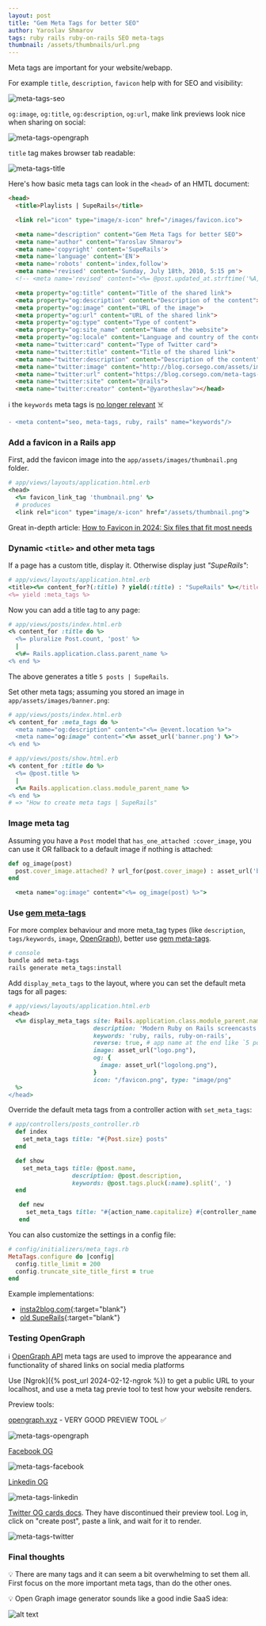 ```yaml
---
layout: post
title: "Gem Meta Tags for better SEO"
author: Yaroslav Shmarov
tags: ruby rails ruby-on-rails SEO meta-tags
thumbnail: /assets/thumbnails/url.png
---
```


Meta tags are important for your website/webapp.

For example `title`, `description`, `favicon` help with for SEO and visibility:

![meta-tags-seo](assets/images/meta-tags-seo.png)

`og:image`, `og:title`, `og:description`, `og:url`, make link previews look nice when sharing on social:

![meta-tags-opengraph](assets/images/meta-tags-opengraph.png)

`title` tag makes browser tab readable:

![meta-tags-title](assets/images/meta-tags-title.png)

Here's how basic meta tags can look in the `<head>` of an HMTL document:

```html
<head>
  <title>Playlists | SupeRails</title>

  <link rel="icon" type="image/x-icon" href="/images/favicon.ico">

  <meta name="description" content="Gem Meta Tags for better SEO">
  <meta name="author" content="Yaroslav Shmarov">
  <meta name='copyright' content='SupeRails'>
  <meta name='language' content='EN'>
  <meta name='robots' content='index,follow'>
  <meta name='revised' content='Sunday, July 18th, 2010, 5:15 pm'>
  <!-- <meta name='revised' content="<%= @post.updated_at.strftime('%A, %B %eth, %Y, %l:%M %P')"> -->

  <meta property="og:title" content="Title of the shared link">
  <meta property="og:description" content="Description of the content">
  <meta property="og:image" content="URL of the image">
  <meta property="og:url" content="URL of the shared link">
  <meta property="og:type" content="Type of content">
  <meta property="og:site_name" content="Name of the website">
  <meta property="og:locale" content="Language and country of the content">
  <meta name="twitter:card" content="Type of Twitter card">
  <meta name="twitter:title" content="Title of the shared link">
  <meta name="twitter:description" content="Description of the content">
  <meta name="twitter:image" content="http://blog.corsego.com/assets/images/og/posts/meta-tags-without-a-gem.png">
  <meta name="twitter:url" content="https://blog.corsego.com/meta-tags-without-a-gem">
  <meta name="twitter:site" content="@rails">
  <meta name="twitter:creator" content="@yarotheslav"></head> 
```

ℹ️ the `keywords` meta tags is [no longer relevant](https://ahrefs.com/blog/meta-keywords/#:~:text=Meta%20keywords%20are%20meta%20tags,are%20not%20visible%20to%20visitors.&text=It%27s%20easy%20to%20add%20meta,%27%2C%20but%20should%20you%20bother%3F) ☠️

```diff
- <meta content="seo, meta-tags, ruby, rails" name="keywords"/>
```

### Add a favicon in a Rails app

First, add the favicon image into the `app/assets/images/thumbnail.png` folder.

```ruby
# app/views/layouts/application.html.erb
<head>
  <%= favicon_link_tag 'thumbnail.png' %>
  # produces
  <link rel="icon" type="image/x-icon" href="/assets/thumbnail.png">
```

Great in-depth article: [How to Favicon in 2024: Six files that fit most needs](https://evilmartians.com/chronicles/how-to-favicon-in-2021-six-files-that-fit-most-needs)

### Dynamic `<title>` and other meta tags

If a page has a custom title, display it. Otherwise display just *"SupeRails"*:

```ruby
# app/views/layouts/application.html.erb
<title><%= content_for?(:title) ? yield(:title) : "SupeRails" %></title>
<%= yield :meta_tags %>
```

Now you can add a title tag to any page:

```ruby
# app/views/posts/index.html.erb
<% content_for :title do %>
  <%= pluralize Post.count, 'post' %>
  |
  <%#= Rails.application.class.parent_name %>
<% end %>
```

The above generates a title `5 posts | SupeRails`.

Set other meta tags; assuming you stored an image in `app/assets/images/banner.png`:

```ruby
# app/views/posts/index.html.erb
<% content_for :meta_tags do %>
  <meta name="og:description" content="<%= @event.location %>">
  <meta name="og:image" content="<%= asset_url('banner.png') %>">
<% end %>
```

```ruby
# app/views/posts/show.html.erb
<% content_for :title do %>
  <%= @post.title %>
  |
  <%= Rails.application.class.module_parent_name %>
<% end %>
# => "How to create meta tags | SupeRails"
```

### Image meta tag

Assuming you have a `Post` model that `has_one_attached :cover_image`, you can use it OR fallback to a default image if nothing is attached:

```ruby
def og_image(post)
  post.cover_image.attached? ? url_for(post.cover_image) : asset_url('banner.png')
end
```

```ruby
  <meta name="og:image" content="<%= og_image(post) %>">
```

### Use [gem meta-tags](https://github.com/kpumuk/meta-tags)

For more complex behaviour and more meta_tag types (like `description`, `tags/keywords`, `image`, [OpenGraph](https://ogp.me/)), better use [gem meta-tags](https://github.com/kpumuk/meta-tags).

```sh
# console
bundle add meta-tags
rails generate meta_tags:install
```

Add `display_meta_tags` to the layout, where you can set the default meta tags for all pages:

```ruby
# app/views/layouts/application.html.erb
<head>
  <%= display_meta_tags site: Rails.application.class.module_parent.name,
                        description: 'Modern Ruby on Rails screencasts',
                        keywords: 'ruby, rails, ruby-on-rails',
                        reverse: true, # app name at the end like `5 posts | SupeRails`
                        image: asset_url("logo.png"),
                        og: {
                          image: asset_url("logolong.png"),
                        }
                        icon: "/favicon.png", type: "image/png"
  %>
</head>
```

Override the default meta tags from a controller action with `set_meta_tags`:

```ruby
# app/controllers/posts_controller.rb
  def index
    set_meta_tags title: "#{Post.size} posts"
  end

  def show
    set_meta_tags title: @post.name,
                  description: @post.description,
                  keywords: @post.tags.pluck(:name).split(', ')
  end

   def new
     set_meta_tags title: "#{action_name.capitalize} #{controller_name.singularize}" # New post
   end
```

You can also customize the settings in a config file:

```ruby
# config/initializers/meta_tags.rb
MetaTags.configure do |config|
  config.title_limit = 200
  config.truncate_site_title_first = true
end
```

Example implementations:
* [insta2blog.com](https://github.com/yshmarov/insta2blog.com/commit/64d690a0e967027c87de13de8cb39113d28cf538){:target="blank"}
* [old SupeRails](https://github.com/yshmarov/superails-rails6/commit/d489756cc1f1b181e90f86c909d5ba9ce113ff1b){:target="blank"}

### Testing OpenGraph

ℹ️ [OpenGraph API](https://ogp.me) meta tags are used to improve the appearance and functionality of shared links on social media platforms

Use [Ngrok]({% post_url 2024-02-12-ngrok %}) to get a public URL to your localhost, and use a meta tag previe tool to test how your website renders.

Preview tools:

[opengraph.xyz](https://www.opengraph.xyz/url/https%3A%2F%2Fsuperails.com%2Fposts%2Frails-158-build-a-calendar-from-zero-no-external-dependencies) - VERY GOOD PREVIEW TOOL ✅

![meta-tags-opengraph](assets/images/meta-tags-opengraph-xyz.png)

[Facebook OG](https://developers.facebook.com/tools/debug/)

![meta-tags-facebook](assets/images/meta-tags-facebook.png)

[Linkedin OG](https://www.linkedin.com/post-inspector/inspect/https:%2F%2Fsuperails.com%2Fposts%2Frails-159-access-localhost-anywhere-with-ngrok)

![meta-tags-linkedin](assets/images/meta-tags-linkedin-post-inspector.png)

[Twitter OG cards docs](https://developer.twitter.com/en/docs/twitter-for-websites/cards/overview/abouts-cards). They have discontinued their preview tool. Log in, click on "create post", paste a link, and wait for it to render.

![meta-tags-twitter](assets/images/meta-tags-twitter.png)

### Final thoughts

💡 There are many tags and it can seem a bit overwhelming to set them all. First focus on the more important meta tags, than do the other ones.

💡 Open Graph image generator sounds like a good indie SaaS idea:

![alt text](assets/images/meta-tags-opengraph-generator.png)
